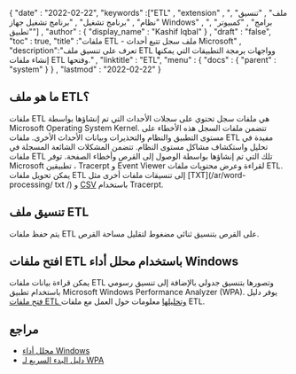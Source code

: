 {
  "date" : "2022-02-22",
  "keywords" :["ETL" , "extension" , "ملف" , "تنسيق" , "نظام" , "برنامج تشغيل" , "برنامج تشغيل جهاز Windows" , "برامج" , "كمبيوتر" , "تطبيق"] ,
  "author" : {
    "display_name" : "Kashif Iqbal"
} ,
  "draft" : "false",
  "toc" : true,
  "title" :"ملفات ETL - ملف سجل تتبع أحداث Microsoft" ,
  "description":"تعرف على تنسيق ملف ETL وواجهات برمجة التطبيقات التي يمكنها إنشاء ملفات ETL وفتحها." ,
  "linktitle" : "ETL",
  "menu" : {
    "docs" : {
      "parent" : "system"
}
} ,
  "lastmod" : "2022-02-22"
}

## ما هو ملف ETL؟

ملفات ETL هي ملفات سجل تحتوي على سجلات الأحداث التي تم إنشاؤها بواسطة Microsoft Operating System Kernel. تتضمن ملفات السجل هذه الأخطاء على مستوى التطبيق والنظام والتحذيرات وبيانات الأحداث الأخرى. ملفات ETL مفيدة في تحليل واستكشاف مشاكل مستوى النظام. تتضمن المشكلات الشائعة المسجلة في ملفات ETL تلك التي تم إنشاؤها بواسطة الوصول إلى القرص وأخطاء الصفحة. توفر Microsoft تطبيقين ، Tracerpt و Event Viewer لقراءة وعرض محتويات ملفات ETL. يمكن تحويل ملفات ETL إلى تنسيقات ملفات أخرى مثل [TXT](/ar/word-processing/ txt /) و [CSV](/ar/spreadsheet/csv/) باستخدام Tracerpt.

## تنسيق ملف ETL

يتم حفظ ملفات ETL على القرص بتنسيق ثنائي مضغوط لتقليل مساحة القرص.

## افتح ملفات ETL باستخدام محلل أداء Windows

يمكن قراءة بيانات ملفات ETL وتصورها بتنسيق جدولي بالإضافة إلى تنسيق رسومي باستخدام تطبيق Microsoft Windows Performance Analyzer (WPA). يوفر دليل [فتح ملفات ETL وتحليلها](https://docs.microsoft.com/en-us/windows-hardware/test/wpt/opening-and-analyzing-etl-files-in-wpa) معلومات حول العمل مع ملفات ETL.

## مراجع

* [محلل أداء Windows](https://docs.microsoft.com/en-us/windows-hardware/test/wpt/getting-started--windows-performance-analyzer--wpa-)
* [دليل البدء السريع لـ WPA](https://docs.microsoft.com/en-us/windows-hardware/test/wpt/wpa-quick-start-guide)

